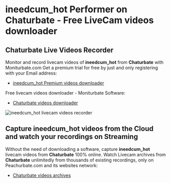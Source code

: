 # ineedcum_hot Performer on Chaturbate - Free LiveCam videos downloader

## Chaturbate Live Videos Recorder

Monitor and record livecam videos of **ineedcum_hot** from **Chaturbate** with Moniturbate.com
Get a premium trial for free by just and only registering with your Email address:
* [ineedcum_hot Premium videos downloader](https://moniturbate.com/request-demo-licence-key.html)

Free livecam videos downloader - Moniturbate Software:
* [Chaturbate videos downloader](https://moniturbate.com/moniturbate-download-software.html)

![ineedcum_hot livecam videos recorder](https://peachurnet.com/templates/moniturbate-software.png)


## Capture ineedcum_hot videos from the Cloud and watch your recordings on Streaming

Without the need of downloading a software, capture **ineedcum_hot** livecam videos from **Chaturbate** 100% online.
Watch Livecam archives from **Chaturbate** unlimitedly from thousands of existing recordings, only on Peachurbate.com and its websites network:
* [Chaturbate videos archives](https://peachurnet.com/)